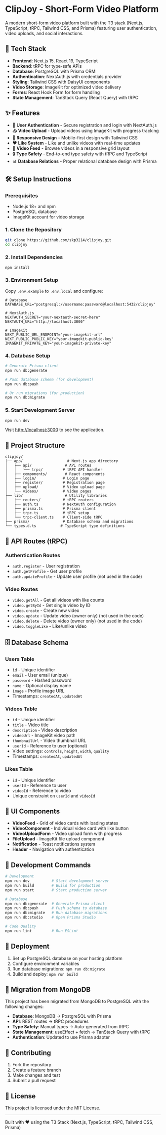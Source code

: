 # ClipJoy - Short-Form Video Platform

A modern short-form video platform built with the T3 stack (Next.js, TypeScript, tRPC, Tailwind CSS, and Prisma) featuring user authentication, video uploads, and social interactions.

## 🚀 Tech Stack

- **Frontend**: Next.js 15, React 19, TypeScript
- **Backend**: tRPC for type-safe APIs
- **Database**: PostgreSQL with Prisma ORM
- **Authentication**: NextAuth.js with credentials provider
- **Styling**: Tailwind CSS with DaisyUI components
- **Video Storage**: ImageKit for optimized video delivery
- **Forms**: React Hook Form for form handling
- **State Management**: TanStack Query (React Query) with tRPC

## ✨ Features

- 🔐 **User Authentication** - Secure registration and login with NextAuth.js
- 📤 **Video Upload** - Upload videos using ImageKit with progress tracking
- 📱 **Responsive Design** - Mobile-first design with Tailwind CSS
- ❤️ **Like System** - Like and unlike videos with real-time updates
- 🎥 **Video Feed** - Browse videos in a responsive grid layout
- 🔒 **Type Safety** - End-to-end type safety with tRPC and TypeScript
- 📊 **Database Relations** - Proper relational database design with Prisma

## 🛠️ Setup Instructions

### Prerequisites

- Node.js 18+ and npm
- PostgreSQL database
- ImageKit account for video storage

### 1. Clone the Repository

```bash
git clone https://github.com/skp3214/clipjoy.git
cd clipjoy
```

### 2. Install Dependencies

```bash
npm install
```

### 3. Environment Setup

Copy `.env.example` to `.env.local` and configure:

```env
# Database
DATABASE_URL="postgresql://username:password@localhost:5432/clipjoy"

# NextAuth.js
NEXTAUTH_SECRET="your-nextauth-secret-here"
NEXTAUTH_URL="http://localhost:3000"

# ImageKit
NEXT_PUBLIC_URL_ENDPOINT="your-imagekit-url"
NEXT_PUBLIC_PUBLIC_KEY="your-imagekit-public-key"
IMAGEKIT_PRIVATE_KEY="your-imagekit-private-key"
```

### 4. Database Setup

```bash
# Generate Prisma client
npm run db:generate

# Push database schema (for development)
npm run db:push

# Or run migrations (for production)
npm run db:migrate
```

### 5. Start Development Server

```bash
npm run dev
```

Visit [http://localhost:3000](http://localhost:3000) to see the application.

## 📁 Project Structure

```
clipjoy/
├── app/                    # Next.js app directory
│   ├── api/               # API routes
│   │   └── trpc/         # tRPC API handler
│   ├── components/        # React components
│   ├── login/            # Login page
│   ├── register/         # Registration page
│   ├── upload/           # Video upload page
│   └── videos/           # Video pages
├── lib/                   # Utility libraries
│   ├── routers/          # tRPC routers
│   ├── auth.ts           # NextAuth configuration
│   ├── prisma.ts         # Prisma client
│   ├── trpc.ts           # tRPC setup
│   └── trpc-client.ts    # Client-side tRPC
├── prisma/               # Database schema and migrations
└── types.d.ts           # TypeScript type definitions
```

## 🔄 API Routes (tRPC)

### Authentication Routes
- `auth.register` - User registration
- `auth.getProfile` - Get user profile
- `auth.updateProfile` - Update user profile (not used in the code)

### Video Routes
- `video.getAll` - Get all videos with like counts
- `video.getById` - Get single video by ID
- `video.create` - Create new video
- `video.update` - Update video (owner only) (not used in the code)
- `video.delete` - Delete video (owner only) (not used in the code)
- `video.toggleLike` - Like/unlike video

## 🗄️ Database Schema

### Users Table
- `id` - Unique identifier
- `email` - User email (unique)
- `password` - Hashed password
- `name` - Optional display name
- `image` - Profile image URL
- Timestamps: `createdAt`, `updatedAt`

### Videos Table
- `id` - Unique identifier
- `title` - Video title
- `description` - Video description
- `videoUrl` - ImageKit video path
- `thumbnailUrl` - Video thumbnail URL
- `userId` - Reference to user (optional)
- Video settings: `controls`, `height`, `width`, `quality`
- Timestamps: `createdAt`, `updatedAt`

### Likes Table
- `id` - Unique identifier
- `userId` - Reference to user
- `videoId` - Reference to video
- Unique constraint on `userId` and `videoId`

## 🎨 UI Components

- **VideoFeed** - Grid of video cards with loading states
- **VideoComponent** - Individual video card with like button
- **VideoUploadForm** - Video upload form with progress
- **FileUpload** - ImageKit file upload component
- **Notification** - Toast notifications system
- **Header** - Navigation with authentication

## 🔧 Development Commands

```bash
# Development
npm run dev          # Start development server
npm run build        # Build for production
npm run start        # Start production server

# Database
npm run db:generate  # Generate Prisma client
npm run db:push      # Push schema to database
npm run db:migrate   # Run database migrations
npm run db:studio    # Open Prisma Studio

# Code Quality
npm run lint         # Run ESLint
```

## 🚀 Deployment

1. Set up PostgreSQL database on your hosting platform
2. Configure environment variables
3. Run database migrations: `npm run db:migrate`
4. Build and deploy: `npm run build`

## 📝 Migration from MongoDB

This project has been migrated from MongoDB to PostgreSQL with the following changes:

- **Database**: MongoDB → PostgreSQL with Prisma
- **API**: REST routes → tRPC procedures
- **Type Safety**: Manual types → Auto-generated from tRPC
- **State Management**: useEffect + fetch → TanStack Query with tRPC
- **Authentication**: Updated to use Prisma adapter

## 🤝 Contributing

1. Fork the repository
2. Create a feature branch
3. Make changes and test
4. Submit a pull request

## 📄 License

This project is licensed under the MIT License.

---

Built with ❤️ using the T3 Stack (Next.js, TypeScript, tRPC, Tailwind CSS, Prisma)